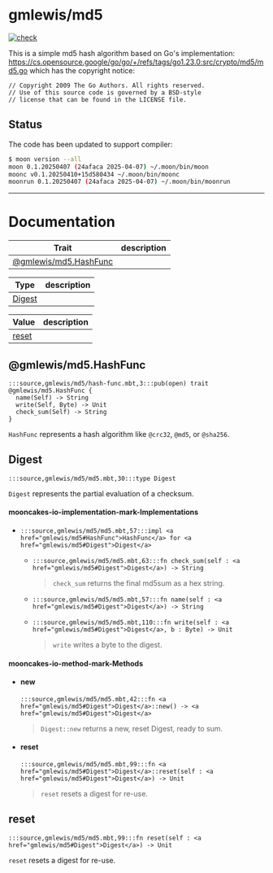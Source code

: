 # gmlewis/md5
[![check](https://github.com/gmlewis/moonbit-md5/actions/workflows/check.yml/badge.svg)](https://github.com/gmlewis/moonbit-md5/actions/workflows/check.yml)

This is a simple md5 hash algorithm based on Go's implementation:
https://cs.opensource.google/go/go/+/refs/tags/go1.23.0:src/crypto/md5/md5.go
which has the copyright notice:

```
// Copyright 2009 The Go Authors. All rights reserved.
// Use of this source code is governed by a BSD-style
// license that can be found in the LICENSE file.
```

## Status

The code has been updated to support compiler:

```bash
$ moon version --all
moon 0.1.20250407 (24afaca 2025-04-07) ~/.moon/bin/moon
moonc v0.1.20250410+15d580434 ~/.moon/bin/moonc
moonrun 0.1.20250407 (24afaca 2025-04-07) ~/.moon/bin/moonrun
```

---
# Documentation
|Trait|description|
|---|---|
|[@gmlewis/md5.HashFunc](#@gmlewis/md5.HashFunc)||

|Type|description|
|---|---|
|[Digest](#Digest)||

|Value|description|
|---|---|
|[reset](#reset)||

## @gmlewis/md5.HashFunc

```moonbit
:::source,gmlewis/md5/hash-func.mbt,3:::pub(open) trait @gmlewis/md5.HashFunc {
  name(Self) -> String
  write(Self, Byte) -> Unit
  check_sum(Self) -> String
}
```

 `HashFunc` represents a hash algorithm like `@crc32`, `@md5`, or `@sha256`.

## Digest

```moonbit
:::source,gmlewis/md5/md5.mbt,30:::type Digest
```

 `Digest` represents the partial evaluation of a checksum.

#### mooncakes-io-implementation-mark-Implementations
- ```moonbit
  :::source,gmlewis/md5/md5.mbt,57:::impl <a href="gmlewis/md5#HashFunc">HashFunc</a> for <a href="gmlewis/md5#Digest">Digest</a>
  ```
  > 
  * ```moonbit
    :::source,gmlewis/md5/md5.mbt,63:::fn check_sum(self : <a href="gmlewis/md5#Digest">Digest</a>) -> String
    ```
    > 
    >  `check_sum` returns the final md5sum as a hex string.
  * ```moonbit
    :::source,gmlewis/md5/md5.mbt,57:::fn name(self : <a href="gmlewis/md5#Digest">Digest</a>) -> String
    ```
    > 
  * ```moonbit
    :::source,gmlewis/md5/md5.mbt,110:::fn write(self : <a href="gmlewis/md5#Digest">Digest</a>, b : Byte) -> Unit
    ```
    > 
    >  `write` writes a byte to the digest.

#### mooncakes-io-method-mark-Methods
- #### new
  ```moonbit
  :::source,gmlewis/md5/md5.mbt,42:::fn <a href="gmlewis/md5#Digest">Digest</a>::new() -> <a href="gmlewis/md5#Digest">Digest</a>
  ```
  > 
  >  `Digest::new` returns a new, reset Digest, ready to sum.
- #### reset
  ```moonbit
  :::source,gmlewis/md5/md5.mbt,99:::fn <a href="gmlewis/md5#Digest">Digest</a>::reset(self : <a href="gmlewis/md5#Digest">Digest</a>) -> Unit
  ```
  > 
  >  `reset` resets a digest for re-use.

## reset

```moonbit
:::source,gmlewis/md5/md5.mbt,99:::fn reset(self : <a href="gmlewis/md5#Digest">Digest</a>) -> Unit
```

 `reset` resets a digest for re-use.
